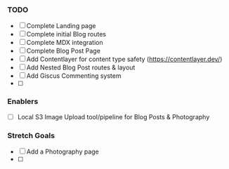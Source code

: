 ### TODO

- [ ] Complete Landing page
- [ ] Complete initial Blog routes
- [ ] Complete MDX integration
- [ ] Complete Blog Post Page
- [ ] Add Contentlayer for content type safety (https://contentlayer.dev/)
- [ ] Add Nested Blog Post routes & layout
- [ ] Add Giscus Commenting system
- [ ]

### Enablers

- [ ] Local S3 Image Upload tool/pipeline for Blog Posts & Photography

### Stretch Goals

- [ ] Add a Photography page
- [ ]
